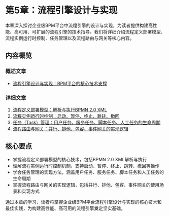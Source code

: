 # 第5章：流程引擎设计与实现

本章深入探讨企业级BPM平台中流程引擎的设计与实现，为读者提供构建高性能、高可用、可扩展的流程引擎的技术指导。我们将详细介绍流程定义部署模型、流程实例运行时控制、任务管理以及流程路由与网关等核心内容。

## 内容概览

### 概述文章
- [流程引擎设计与实现：BPM平台的核心技术支撑](1-5-process-engine-design-implementation-overview.md)

### 详细文章
1. [流程定义部署模型：解析与执行BPMN 2.0 XML](1-5-1-process-definition-deployment-model.md)
2. [流程实例运行时控制：启动、暂停、终止、跳转、撤回](1-5-2-process-instance-runtime-control.md)
3. [任务（Task）管理：用户任务、服务任务、脚本任务、人工任务的生命周期](1-5-3-task-management.md)
4. [流程路由与网关：并行、排他、包容、事件网关的实现逻辑](1-5-4-process-routing-gateway.md)

## 核心要点

- 掌握流程定义部署模型的核心技术，包括BPMN 2.0 XML解析与执行
- 理解流程实例运行时控制机制，支持启动、暂停、终止、跳转、撤回等操作
- 学会任务管理的实现方法，涵盖用户任务、服务任务、脚本任务和人工任务的生命周期
- 掌握流程路由与网关的实现逻辑，包括并行、排他、包容、事件网关的使用场景和实现方式

通过本章的学习，读者将掌握企业级BPM平台流程引擎设计与实现的核心技术和最佳实践，为构建高性能、高可用的流程引擎奠定坚实基础。